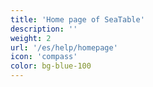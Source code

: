 ```yaml
---
title: 'Home page of SeaTable'
description: ''
weight: 2
url: '/es/help/homepage'
icon: 'compass'
color: bg-blue-100
---
```

